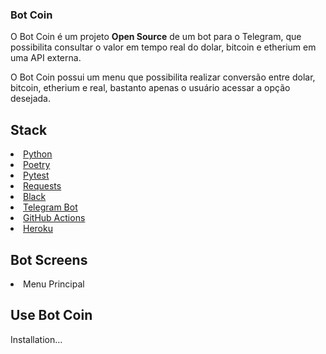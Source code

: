 ###  Bot Coin
O Bot Coin é um projeto <strong>Open Source</strong> de um bot para o Telegram, que possibilita consultar o valor em tempo real do dolar, bitcoin e etherium em uma API externa.

O Bot Coin possui um menu que possibilita realizar conversão entre
 dolar, bitcoin, etherium e real, bastanto apenas o usuário acessar a
 opção desejada.

## Stack
<li>
<a  href="https://www.python.org/">Python</a>
</li>
<li><a  href="https://python-poetry.org/">Poetry</a>
</li>
<li><a  href="https://docs.pytest.org/en/latest/">Pytest</a>
</li><li><a  href="https://docs.python-requests.org/en/latest/">
Requests</a>
</li>
<li>
<a  href="https://github.com/psf/black">Black</a>
</li>
<li>
<a  href="https://core.telegram.org/bots">Telegram Bot</a>
</li>
<li>
<a href="https://docs.github.com/pt/actions">GitHub Actions</a>
</li>
<li>
<a href="https://www.heroku.com/">Heroku</a>
</li>


## Bot Screens
<li>
Menu Principal
<img  src = ""/>
</li>

## Use Bot Coin  
Installation... 
